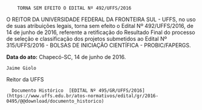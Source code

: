         TORNA SEM EFEITO O EDITAL Nº 492/UFFS/2016  

O REITOR DA UNIVERSIDADE FEDERAL DA FRONTEIRA SUL - UFFS, no uso de suas atribuições legais, torna sem efeito o Edital Nº 492/UFFS/2016, de 14 de junho de 2016, referente a retificação do Resultado Final do processo de seleção e classificação dos projetos submetidos ao Edital Nº 315/UFFS/2016 - BOLSAS DE INICIAÇÃO CIENTÍFICA - PROBIC/FAPERGS.

  

   **Data do ato:** Chapecó-SC, 14 de junho de 2016.   
 

    Jaime Giolo   
 Reitor da UFFS 

      Documento Histórico  [EDITAL Nº 495/GR/UFFS/2016](https://www.uffs.edu.br/atos-normativos/edital/gr/2016-0495/@@download/documento_historico)     
      
